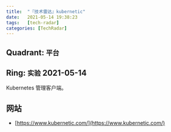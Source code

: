 ```yaml
---
title:  "『技术雷达』kubernetic"
date:   2021-05-14 19:38:23
tags:   [tech-radar]
categories: [TechRadar]
---
```


## Quadrant: `平台`

## Ring: `实验` 2021-05-14

Kubernetes 管理客户端。

## 网站

- [https://www.kubernetic.com/](https://www.kubernetic.com/)
